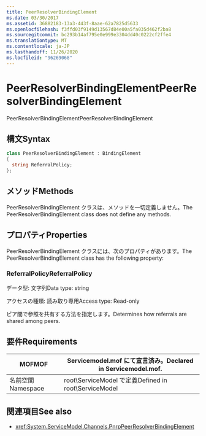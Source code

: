 ```yaml
---
title: PeerResolverBindingElement
ms.date: 03/30/2017
ms.assetid: 36882183-13a3-443f-8aae-62a7825d5633
ms.openlocfilehash: f3ffd03f9149d13567d84e00a5fa035d462f2ba8
ms.sourcegitcommit: bc293b14af795e0e999e3304dd40c0222cf2ffe4
ms.translationtype: MT
ms.contentlocale: ja-JP
ms.lasthandoff: 11/26/2020
ms.locfileid: "96269068"
---
```

# <a name="peerresolverbindingelement"></a><span data-ttu-id="3eb5a-102">PeerResolverBindingElement</span><span class="sxs-lookup"><span data-stu-id="3eb5a-102">PeerResolverBindingElement</span></span>

<span data-ttu-id="3eb5a-103">PeerResolverBindingElement</span><span class="sxs-lookup"><span data-stu-id="3eb5a-103">PeerResolverBindingElement</span></span>  
  
## <a name="syntax"></a><span data-ttu-id="3eb5a-104">構文</span><span class="sxs-lookup"><span data-stu-id="3eb5a-104">Syntax</span></span>  
  
```csharp
class PeerResolverBindingElement : BindingElement  
{  
  string ReferralPolicy;  
};  
```  
  
## <a name="methods"></a><span data-ttu-id="3eb5a-105">メソッド</span><span class="sxs-lookup"><span data-stu-id="3eb5a-105">Methods</span></span>  

 <span data-ttu-id="3eb5a-106">PeerResolverBindingElement クラスは、メソッドを一切定義しません。</span><span class="sxs-lookup"><span data-stu-id="3eb5a-106">The PeerResolverBindingElement class does not define any methods.</span></span>  
  
## <a name="properties"></a><span data-ttu-id="3eb5a-107">プロパティ</span><span class="sxs-lookup"><span data-stu-id="3eb5a-107">Properties</span></span>  

 <span data-ttu-id="3eb5a-108">PeerResolverBindingElement クラスには、次のプロパティがあります。</span><span class="sxs-lookup"><span data-stu-id="3eb5a-108">The PeerResolverBindingElement class has the following property:</span></span>  
  
### <a name="referralpolicy"></a><span data-ttu-id="3eb5a-109">ReferralPolicy</span><span class="sxs-lookup"><span data-stu-id="3eb5a-109">ReferralPolicy</span></span>  

 <span data-ttu-id="3eb5a-110">データ型: 文字列</span><span class="sxs-lookup"><span data-stu-id="3eb5a-110">Data type: string</span></span>  
  
 <span data-ttu-id="3eb5a-111">アクセスの種類: 読み取り専用</span><span class="sxs-lookup"><span data-stu-id="3eb5a-111">Access type: Read-only</span></span>  
  
 <span data-ttu-id="3eb5a-112">ピア間で参照を共有する方法を指定します。</span><span class="sxs-lookup"><span data-stu-id="3eb5a-112">Determines how referrals are shared among peers.</span></span>  
  
## <a name="requirements"></a><span data-ttu-id="3eb5a-113">要件</span><span class="sxs-lookup"><span data-stu-id="3eb5a-113">Requirements</span></span>  
  
|<span data-ttu-id="3eb5a-114">MOF</span><span class="sxs-lookup"><span data-stu-id="3eb5a-114">MOF</span></span>|<span data-ttu-id="3eb5a-115">Servicemodel.mof にて宣言済み。</span><span class="sxs-lookup"><span data-stu-id="3eb5a-115">Declared in Servicemodel.mof.</span></span>|  
|---------|-----------------------------------|  
|<span data-ttu-id="3eb5a-116">名前空間</span><span class="sxs-lookup"><span data-stu-id="3eb5a-116">Namespace</span></span>|<span data-ttu-id="3eb5a-117">root\ServiceModel で定義</span><span class="sxs-lookup"><span data-stu-id="3eb5a-117">Defined in root\ServiceModel</span></span>|  
  
## <a name="see-also"></a><span data-ttu-id="3eb5a-118">関連項目</span><span class="sxs-lookup"><span data-stu-id="3eb5a-118">See also</span></span>

- <xref:System.ServiceModel.Channels.PnrpPeerResolverBindingElement>
